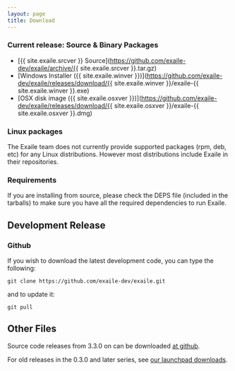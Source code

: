 ```yaml
---
layout: page
title: Download
---
```



<!--

## Current Release Candidate

### Source & Binary Packages

*   [3.4.0 RC0 Source](https://launchpad.net/exaile/3.4.x/3.4.0-rc0/+download/exaile-3.4.0-rc0.tar.gz)
*   [Windows Installer](https://launchpad.net/exaile/3.4.x/3.4.0-rc0/+download/exaile-3.4.0-rc0.exe)
*   [OSX disk image](https://launchpad.net/exaile/3.4.x/3.4.0-rc0/+download/Exaile-3.4.0-rc0.dmg)
-->

### Current release: Source & Binary Packages 

*   [{{ site.exaile.srcver }} Source](https://github.com/exaile-dev/exaile/archive/{{ site.exaile.srcver }}.tar.gz)
*   [Windows Installer ({{ site.exaile.winver }})](https://github.com/exaile-dev/exaile/releases/download/{{ site.exaile.winver }}/exaile-{{ site.exaile.winver }}.exe)
*   [OSX disk image ({{ site.exaile.osxver }})](https://github.com/exaile-dev/exaile/releases/download/{{ site.exaile.osxver }}/exaile-{{ site.exaile.osxver }}.dmg)

<!--

### Ubuntu Repository

The exaile developers provide an Ubuntu PPA to provide easy, automatic updates for users of Ubuntu.  Just follow the instructions appropriate for your version on [its launchpad page.](https://launchpad.net/~exaile-devel/+archive/ppa)

-->

### Linux packages

The Exaile team does not currently provide supported packages (rpm, deb, etc) for any Linux distributions.  However most distributions include Exaile in their repositories.

### Requirements

If you are installing from source, please check the DEPS file (included in the tarballs) to make sure you have all the required dependencies to run Exaile. 


## Development Release

### Github

If you wish to download the latest development code, you can type the following:

    git clone https://github.com/exaile-dev/exaile.git

and to update it:

    git pull

## Other Files

Source code releases from 3.3.0 on can be downloaded [at github](https://github.com/exaile-dev/exaile/releases).

For old releases in the 0.3.0 and later series, see [our launchpad downloads](https://launchpad.net/exaile/+download).